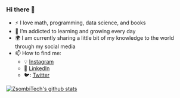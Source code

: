### Hi there 👋

- :zap: I love math, programming, data science, and books
- 🌱 I’m addicted to learning and growing every day
- :earth_africa: I am currently sharing a little bit of my knowledge to the world through my social media
- 📫 How to find me: 
  - :bulb: [Instagram](https://www.instagram.com/__hzsombi/)
  - :office: [LinkedIn](https://www.linkedin.com/in/zsombor-horv%C3%A1th-b2a409214/)
  - 🐦: [Twitter](https://twitter.com/ZsomborHorvth11)


[![ZsombiTech's github stats](https://github-readme-stats.vercel.app/api?username=ZsombiTech&count_private=true&show_icons=true&theme=tokyonight&hide_rank=false)](https://github.com/anuraghazra/github-readme-stats)




